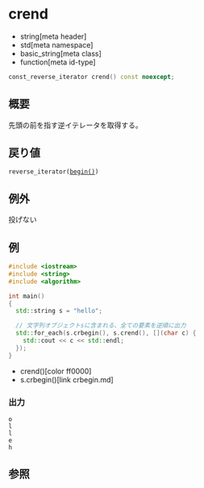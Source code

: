 # crend
* string[meta header]
* std[meta namespace]
* basic_string[meta class]
* function[meta id-type]

```cpp
const_reverse_iterator crend() const noexcept;
```

## 概要
先頭の前を指す逆イテレータを取得する。


## 戻り値
`reverse_iterator(`[`begin()`](begin.md)`)`


## 例外
投げない


## 例
```cpp
#include <iostream>
#include <string>
#include <algorithm>

int main()
{
  std::string s = "hello";

  // 文字列オブジェクトsに含まれる、全ての要素を逆順に出力
  std::for_each(s.crbegin(), s.crend(), [](char c) {
    std::cout << c << std::endl;
  });
}
```
* crend()[color ff0000]
* s.crbegin()[link crbegin.md]

### 出力
```
o
l
l
e
h
```

## 参照
